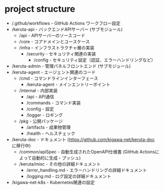 # project structure

* /.github/workflows - GitHub Actions ワークフロー設定
* /keruta-api - バックエンドAPIサーバー (サブモジュール)
  * /api - APIサーバーのソースコード
  * /core - コアドメインとユースケース
  * /infra - インフラストラクチャ層の実装
    * /security - セキュリティ関連の実装
      * /config - セキュリティ設定（認証、エラーハンドリングなど）
* /keruta-admin - 管理パネルフロントエンド (サブモジュール)
* /keruta-agent - エージェント関連のコード
  * /cmd - コマンドラインインターフェース
    * /keruta-agent - メインエントリーポイント
  * /internal - 内部実装
    * /api - API通信
    * /commands - コマンド実装
    * /config - 設定
    * /logger - ロギング
  * /pkg - 公開パッケージ
    * /artifacts - 成果物管理
    * /health - ヘルスチェック
* /keruta-doc - ドキュメント (https://github.com/kigawa-net/keruta-doc に移行中)
  * /common/apiSpec - 自動生成されたOpenAPI仕様書 (GitHub Actionsによって自動的に生成・プッシュ)
  * /keruta/misc - その他の詳細ドキュメント
    * /error_handling.md - エラーハンドリングの詳細ドキュメント
    * /logging.md - ログ設定の詳細ドキュメント
* /kigawa-net-k8s - Kubernetes関連の設定
